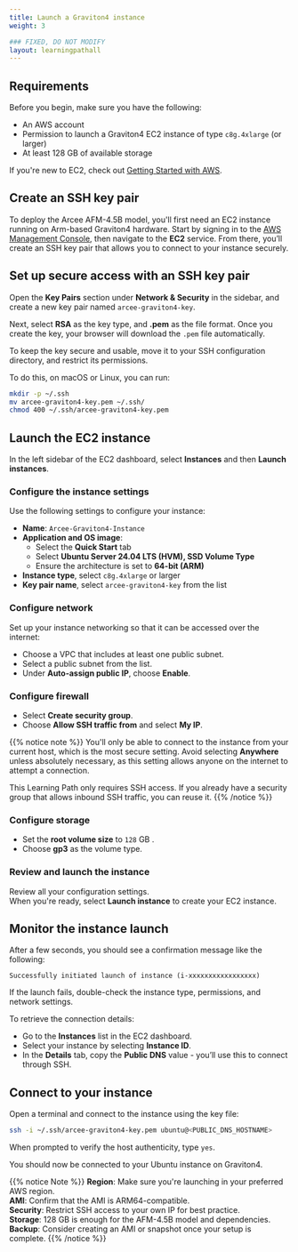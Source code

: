 ```yaml
---
title: Launch a Graviton4 instance
weight: 3

### FIXED, DO NOT MODIFY
layout: learningpathall
---
```


## Requirements

Before you begin, make sure you have the following:

- An AWS account  
- Permission to launch a Graviton4 EC2 instance of type `c8g.4xlarge` (or larger)  
- At least 128 GB of available storage

If you're new to EC2, check out [Getting Started with AWS](/learning-paths/servers-and-cloud-computing/csp/aws/).

## Create an SSH key pair

To deploy the Arcee AFM-4.5B model, you'll first need an EC2 instance running on Arm-based Graviton4 hardware. Start by signing in to the [AWS Management Console](https://console.aws.amazon.com), then navigate to the **EC2** service. From there, you’ll create an SSH key pair that allows you to connect to your instance securely.

## Set up secure access with an SSH key pair


Open the **Key Pairs** section under **Network & Security** in the sidebar, and create a new key pair named `arcee-graviton4-key`. 

Next, select **RSA** as the key type, and **.pem** as the file format. Once you create the key, your browser will download the `.pem` file automatically.

To keep the key secure and usable, move it to your SSH configuration directory, and restrict its permissions.

To do this, on macOS or Linux, you can run:

```bash
mkdir -p ~/.ssh
mv arcee-graviton4-key.pem ~/.ssh/
chmod 400 ~/.ssh/arcee-graviton4-key.pem
```

## Launch the EC2 instance

In the left sidebar of the EC2 dashboard, select **Instances** and then **Launch instances**.

### Configure the instance settings

Use the following settings to configure your instance:

- **Name**: `Arcee-Graviton4-Instance`  
- **Application and OS image**:  
  - Select the **Quick Start** tab  
  - Select **Ubuntu Server 24.04 LTS (HVM), SSD Volume Type**  
  - Ensure the architecture is set to **64-bit (ARM)**  
- **Instance type**, select `c8g.4xlarge` or larger  
- **Key pair name**, select `arcee-graviton4-key` from the list

### Configure network

Set up your instance networking so that it can be accessed over the internet:

- Choose a VPC that includes at least one public subnet.  
- Select a public subnet from the list.  
- Under **Auto-assign public IP**, choose **Enable**.

### Configure firewall

- Select **Create security group**.  
- Choose **Allow SSH traffic from** and select **My IP**.

{{% notice note %}}
You'll only be able to connect to the instance from your current host, which is the most secure setting. Avoid selecting **Anywhere** unless absolutely necessary, as this setting allows anyone on the internet to attempt a connection.

This Learning Path only requires SSH access. If you already have a security group that allows inbound SSH traffic, you can reuse it.
{{% /notice %}}

### Configure storage

- Set the **root volume size** to `128` GB . 
- Choose **gp3** as the volume type.

### Review and launch the instance

Review all your configuration settings.  
When you're ready, select **Launch instance** to create your EC2 instance.

## Monitor the instance launch

After a few seconds, you should see a confirmation message like the following:

```
Successfully initiated launch of instance (i-xxxxxxxxxxxxxxxxx)
```

If the launch fails, double-check the instance type, permissions, and network settings.

To retrieve the connection details:

- Go to the **Instances** list in the EC2 dashboard.  
- Select your instance by selecting **Instance ID**.  
- In the **Details** tab, copy the **Public DNS** value - you’ll use this to connect through SSH.

## Connect to your instance

Open a terminal and connect to the instance using the key file:

```bash
ssh -i ~/.ssh/arcee-graviton4-key.pem ubuntu@<PUBLIC_DNS_HOSTNAME>
```

When prompted to verify the host authenticity, type `yes`.

You should now be connected to your Ubuntu instance on Graviton4.

{{% notice Note %}}
**Region**: Make sure you're launching in your preferred AWS region.  
**AMI**: Confirm that the AMI is ARM64-compatible.  
**Security**: Restrict SSH access to your own IP for best practice.  
**Storage**: 128 GB is enough for the AFM-4.5B model and dependencies.  
**Backup**: Consider creating an AMI or snapshot once your setup is complete.
{{% /notice %}}

